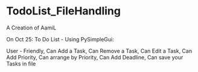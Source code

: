 # TodoList_FileHandling

A Creation of AamiL

On Oct 25:
  To Do List - Using PySimpleGui:
  
  User - Friendly,
  Can Add a Task,
  Can Remove a Task,
  Can Edit a Task,
  Can Add Priority,
  Can arrange by Priority,
  Can Add Deadline,
  Can save your Tasks in file
  
